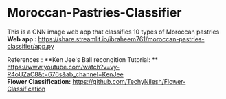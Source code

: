 # Moroccan-Pastries-Classifier
This is a CNN image web app that classifies 10 types of Moroccan pastries <br>
**Web app :** https://share.streamlit.io/ibraheem761/moroccan-pastries-classifier/app.py 

References :
**Ken Jee's Ball recongition Tutorial: ** https://www.youtube.com/watch?v=vy-R4oUZaC8&t=676s&ab_channel=KenJee
<br>
**Flower Classification:** https://github.com/TechyNilesh/Flower-Classification
